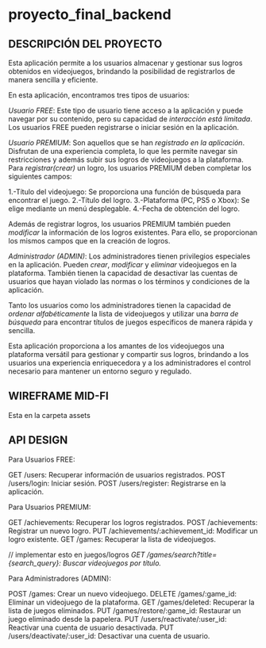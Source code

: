 # proyecto_final_backend

## DESCRIPCIÓN DEL PROYECTO

Esta aplicación permite a los usuarios almacenar y gestionar sus logros obtenidos en videojuegos, brindando la posibilidad de registrarlos de manera sencilla y eficiente.

En esta aplicación, encontramos tres tipos de usuarios:

*Usuario FREE*: Este tipo de usuario tiene acceso a la aplicación y puede navegar por su contenido, pero su capacidad de *interacción está limitada*. Los usuarios FREE pueden registrarse o iniciar sesión en la aplicación.

*Usuario PREMIUM*:  Son aquellos que se han *registrado en la aplicación*. Disfrutan de una experiencia completa, lo que les permite navegar sin restricciones y además subir sus logros de videojuegos a la plataforma. Para *registrar(crear)* un logro, los usuarios PREMIUM deben completar los siguientes campos:

1.-Título del videojuego: Se proporciona una función de búsqueda para encontrar el juego.
2.-Título del logro.
3.-Plataforma (PC, PS5 o Xbox): Se elige mediante un menú desplegable.
4.-Fecha de obtención del logro.

Además de registrar logros, los usuarios PREMIUM también pueden *modificar* la información de los logros existentes. Para ello, se proporcionan los mismos campos que en la creación de logros.

*Administrador (ADMIN)*: Los administradores tienen privilegios especiales en la aplicación. Pueden *crear*, *modificar* y *eliminar* videojuegos en la plataforma. También tienen la capacidad de desactivar las cuentas de usuarios que hayan violado las normas o los términos y condiciones de la aplicación.

Tanto los usuarios como los administradores tienen la capacidad de *ordenar alfabéticamente* la lista de videojuegos y utilizar una *barra de búsqueda* para encontrar títulos de juegos específicos de manera rápida y sencilla.

Esta aplicación proporciona a los amantes de los videojuegos una plataforma versátil para gestionar y compartir sus logros, brindando a los usuarios una experiencia enriquecedora y a los administradores el control necesario para mantener un entorno seguro y regulado.



## WIREFRAME MID-FI

Esta en la carpeta assets


## API DESIGN

Para Usuarios FREE:

GET /users: Recuperar información de usuarios registrados.
POST /users/login: Iniciar sesión.
POST /users/register: Registrarse en la aplicación.


Para Usuarios PREMIUM:

GET /achievements: Recuperar los logros registrados.
POST /achievements: Registrar un nuevo logro.
PUT /achievements/:achievement_id: Modificar un logro existente.
GET /games: Recuperar la lista de videojuegos.

// implementar esto en juegos/logros
*GET /games/search?title={search_query}: Buscar videojuegos por título.*




Para Administradores (ADMIN): 


POST /games: Crear un nuevo videojuego.
DELETE /games/:game_id: Eliminar un videojuego de la plataforma.
GET /games/deleted: Recuperar la lista de juegos eliminados.
PUT /games/restore/:game_id: Restaurar un juego eliminado desde la papelera.
PUT /users/reactivate/:user_id: Reactivar una cuenta de usuario desactivada.
PUT /users/deactivate/:user_id: Desactivar una cuenta de usuario.